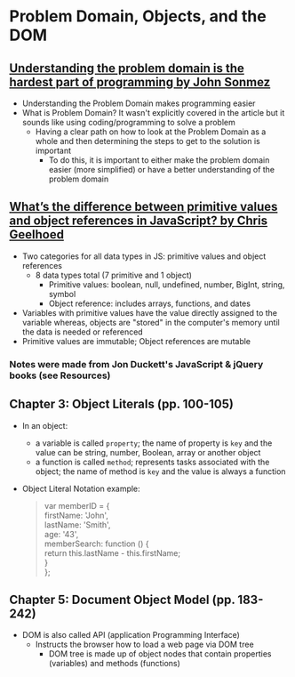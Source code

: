 # Problem Domain, Objects, and the DOM

## [Understanding the problem domain is the hardest part of programming by John Sonmez](https://simpleprogrammer.com/understanding-the-problem-domain-is-the-hardest-part-of-programming)

* Understanding the Problem Domain makes programming easier
* What is Problem Domain? It wasn't explicitly covered in the article but it sounds like using coding/programming to solve a problem
  * Having a clear path on how to look at the Problem Domain as a whole and then determining the steps to get to the solution is important
    * To do this, it is important to either make the problem domain easier (more simplified) or have a better understanding of the problem domain

## [What’s the difference between primitive values and object references in JavaScript? by Chris Geelhoed](https://betterprogramming.pub/intermediate-javascript-whats-the-difference-between-primitive-values-and-object-references-e863d70677b)

* Two categories for all data types in JS: primitive values and object references
  * 8 data types total (7 primitive and 1 object)
    * Primitive values: boolean, null, undefined, number, BigInt, string, symbol
    * Object reference: includes arrays, functions, and dates
* Variables with primitive values have the value directly assigned to the variable whereas, objects are "stored" in the computer's memory until the data is needed or referenced
* Primitive values are immutable; Object references are mutable

### Notes were made from Jon Duckett's JavaScript & jQuery books (see Resources)

## Chapter 3: Object Literals (pp. 100-105)

* In an object:
  * a variable is called `property`; the name of property is `key` and the value can be string, number, Boolean, array or another object
  * a function is called `method`; represents tasks associated with the object; the name of method is `key` and the value is always a function
* Object Literal Notation example:

  >var memberID = {  
    firstName: 'John',  
    lastName: 'Smith',  
    age: '43',  
    memberSearch: function () {  
      return this.lastName - this.firstName;  
    }  
  };  

## Chapter 5: Document Object Model (pp. 183-242)

* DOM is also called API (application Programming Interface)
  * Instructs the browser how to load a web page via DOM tree
    * DOM tree is made up of object nodes that contain properties (variables) and methods (functions)

